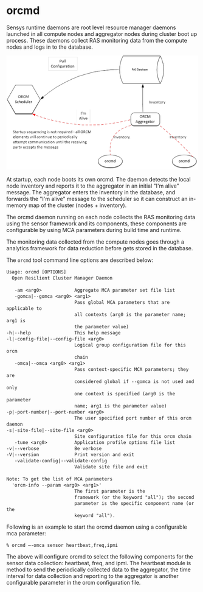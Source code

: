 # orcmd

Sensys runtime daemons are root level resource manager daemons launched in all compute nodes and aggregator nodes during cluster boot up process. These daemons collect RAS monitoring data from the compute nodes and logs in to the database.

![](3-Sensys-User-Guide/Sensys-Runtime-Daemons-Startup.png)

At startup, each node boots its own orcmd. The daemon detects the local node inventory and reports it to the aggregator in an initial "I'm alive" message. The aggregator enters the inventory in the database, and forwards the "I'm alive" message to the scheduler so it can construct an in-memory map of the cluster (nodes + inventory).

The orcmd daemon running on each node collects the RAS monitoring data using the sensor framework and its components, these components are configurable by using MCA parameters during build time and runtime.

The monitoring data collected from the compute nodes goes through a analytics framework for data reduction before gets stored in the database.

The `orcmd` tool command line options are described below:
```
Usage: orcmd [OPTIONS]
  Open Resilient Cluster Manager Daemon

   -am <arg0>            Aggregate MCA parameter set file list
   -gomca|--gomca <arg0> <arg1>
                         Pass global MCA parameters that are applicable to
                         all contexts (arg0 is the parameter name; arg1 is
                         the parameter value)
-h|--help                This help message
-l|-config-file|--config-file <arg0>
                         Logical group configuration file for this orcm
                         chain
   -omca|--omca <arg0> <arg1>
                         Pass context-specific MCA parameters; they are
                         considered global if --gomca is not used and only
                         one context is specified (arg0 is the parameter
                         name; arg1 is the parameter value)
-p|-port-number|--port-number <arg0>
                         The user specified port number of this orcm daemon
-s|-site-file|--site-file <arg0>
                         Site configuration file for this orcm chain
   -tune <arg0>          Application profile options file list
-v|--verbose             Be verbose
-V|--version             Print version and exit
   -validate-config|--validate-config
                         Validate site file and exit

Note: To get the list of MCA parameters
  'orcm-info --param <arg0> <arg1>'
                         The first parameter is the
                         framework (or the keyword "all"); the second
                         parameter is the specific component name (or the
                         keyword "all").

```

Following is an example to start the orcmd daemon using a configurable mca parameter:
```
% orcmd –-omca sensor heartbeat,freq,ipmi
```

The above will configure orcmd to select the following components for the sensor data collection: heartbeat, freq, and ipmi. The heartbeat module is method to send the periodically collected data to the aggregator, the time interval for data collection and reporting to the aggregator is another configurable parameter in the orcm configuration file.
